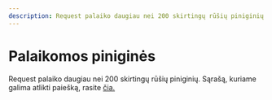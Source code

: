 ```yaml
---
description: Request palaiko daugiau nei 200 skirtingų rūšių piniginių
---
```


# Palaikomos piniginės

Request palaiko daugiau nei 200 skirtingų rūšių piniginių. Sąrašą, kuriame galima atlikti paiešką, rasite [čia.](https://www.request.finance/wallets)
